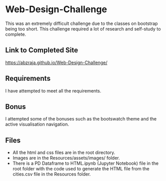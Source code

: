 # Web-Design-Challenge
This was an extremely difficult challenge due to the classes on bootstrap being too short. This challenge required a lot of research and self-study to complete.

## Link to Completed Site
https://abzraja.github.io/Web-Design-Challenge/

## Requirements
I have attempted to meet all the requirements.

## Bonus
I attempted some of the bonuses such as the bootswatch theme and the active visualisation navigation.

## Files
* All the html and css files are in the root directory.
* Images are in the Resources/assets/images/ folder.
* There is a PD Dataframe to HTML.ipynb (Jupyter Notebook) file in the root folder with the code used to generate the HTML file from the cities.csv file in the Resources folder.

